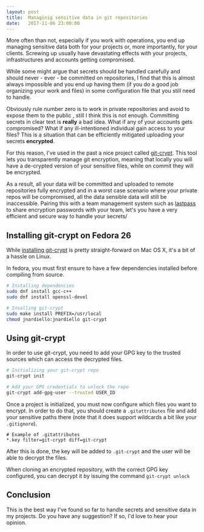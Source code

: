 ```yaml
---
layout: post
title:  Managinig sensitive data in git repositories
date:   2017-11-06 23:00:00
---
```


More often than not, especially if you work with operations, you end up managing sensitive data both for your projects or, more importantly, for your clients. Screwing up usually have devastating effects with your projects, infrastructures and accounts getting compromised.

While some might argue that secrets should be handled carefully and should never - ever - be committed on repositories, I find that this is almost always impossible and you end up having them (if you do a good job organizing your work and files) in some configuration file that you still need to handle.

Obviously rule number zero is to work in private repositories and avoid to expose them to the public , still I think this is not enough. Committing secrets in clear text is **really** a bad idea. What if any of your accounts gets compromised? What if any ill-intentioned individual gain access to your files? This is a situation that can be efficiently mitigated uploading your secrets **encrypted**.

For this reason, I've used in the past a nice project called [git-crypt](https://github.com/AGWA/git-crypt). This tool lets you transparently manage git encryption, meaning that locally you will have a de-crypted version of your sensitive files, while on commit they will be encrypted.

As a result, all your data will be committed and uploaded to remote repositories fully encrypted and in a worst case scenario where your private repos will be compromised, all the data sensible data will still be inaccessible. Pairing this with a team management system such as [lastpass](full://www.lastpass.com/) to share encryption passwords with your team, let's you have a very efficient and secure way to handle your secrets/

## Installing git-crypt on Fedora 26

While [installing git-crypt](://github.com/AGWA/git-crypt/blob/master/INSTALL.md) is pretty straight-forward on Mac OS X, it's a bit of a hassle on Linux.

In fedora, you must first ensure to have a few dependencies installed before compiling from source.

```bash
# Installing dependencies
sudo dnf install gcc-c++
sudo dnf install openssl-devel

# Insalling git-crypt
sudo make install PREFIX=/usr/local
chmod jnardiello:jnardiello git-crypt
```

## Using git-crypt

In order to use git-crypt, you need to add your GPG key to the trusted sources which can access the decrypted files.

```bash
# Initializing your git-crypt repo
git-crypt init

# Add your GPG credentials to unlock the repo
git-crypt add-gpg-user --trusted USER_ID

```

Once a project is initialized, you must now configure which files you want to encrypt. In order to do that, you should create a `.gitattributes` file and add your sensitive paths there (note that it does support wildcards a bit like your `.gitignore`).

```
# Example of .gitattributes
*.key filter=git-crypt diff=git-crypt
```

After this is done, the key will be added to `.git-crypt` and the user will be able to decrypt the files.

When cloning an encrypted repository, with the correct GPG key configured, you can decrypt it by issuing the command `git-crypt unlock`

## Conclusion

This is the best way I've found so far to handle secrets and sensitive data in my projects. Do you have any suggestion? If so, I'd love to hear your opinion.

